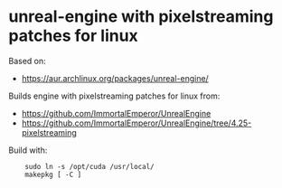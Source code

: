 unreal-engine with pixelstreaming patches for linux
===================================================

Based on:

* https://aur.archlinux.org/packages/unreal-engine/

Builds engine with pixelstreaming patches for linux from:

* https://github.com/ImmortalEmperor/UnrealEngine
* https://github.com/ImmortalEmperor/UnrealEngine/tree/4.25-pixelstreaming

Build with:

        sudo ln -s /opt/cuda /usr/local/
        makepkg [ -C ]
